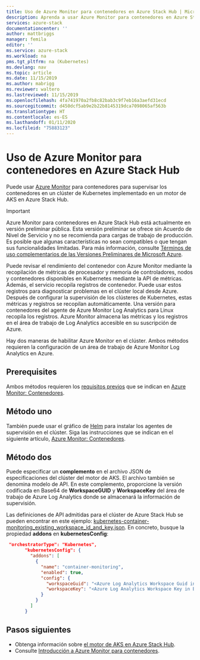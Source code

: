 ```yaml
---
title: Uso de Azure Monitor para contenedores en Azure Stack Hub | Microsoft Docs
description: Aprenda a usar Azure Monitor para contenedores en Azure Stack Hub.
services: azure-stack
documentationcenter: ''
author: mattbriggs
manager: femila
editor: ''
ms.service: azure-stack
ms.workload: na
pms.tgt_pltfrm: na (Kubernetes)
ms.devlang: nav
ms.topic: article
ms.date: 11/15/2019
ms.author: mabrigg
ms.reviewer: waltero
ms.lastreviewed: 11/15/2019
ms.openlocfilehash: 4fa741970a2fb8c82bab3c9f7eb16a3aefd31ecd
ms.sourcegitcommit: d450dcf5ab9e2b22b8145319dca7098065af563b
ms.translationtype: HT
ms.contentlocale: es-ES
ms.lasthandoff: 01/11/2020
ms.locfileid: "75883123"
---
```

# <a name="use-azure-monitor-for-containers-on-azure-stack-hub"></a>Uso de Azure Monitor para contenedores en Azure Stack Hub

Puede usar [Azure Monitor](https://docs.microsoft.com/azure/azure-monitor/) para contenedores para supervisar los contenedores en un clúster de Kubernetes implementado en un motor de AKS en Azure Stack Hub. 

> [!IMPORTANT]
> Azure Monitor para contenedores en Azure Stack Hub está actualmente en versión preliminar pública.
> Esta versión preliminar se ofrece sin Acuerdo de Nivel de Servicio y no se recomienda para cargas de trabajo de producción. Es posible que algunas características no sean compatibles o que tengan sus funcionalidades limitadas. Para más información, consulte [Términos de uso complementarios de las Versiones Preliminares de Microsoft Azure](https://azure.microsoft.com/support/legal/preview-supplemental-terms/).

Puede revisar el rendimiento del contenedor con Azure Monitor mediante la recopilación de métricas de procesador y memoria de controladores, nodos y contenedores disponibles en Kubernetes mediante la API de métricas. Además, el servicio recopila registros de contenedor. Puede usar estos registros para diagnosticar problemas en el clúster local desde Azure. Después de configurar la supervisión de los clústeres de Kubernetes, estas métricas y registros se recopilan automáticamente. Una versión para contenedores del agente de Azure Monitor Log Analytics para Linux recopila los registros. Azure Monitor almacena las métricas y los registros en el área de trabajo de Log Analytics accesible en su suscripción de Azure.

Hay dos maneras de habilitar Azure Monitor en el clúster. Ambos métodos requieren la configuración de un área de trabajo de Azure Monitor Log Analytics en Azure.

## <a name="prerequisites"></a>Prerequisites

Ambos métodos requieren los [requisitos previos](https://github.com/Helm/charts/tree/master/incubator/azuremonitor-containers#pre-requisites) que se indican en [Azure Monitor: Contenedores](https://github.com/Helm/charts/tree/master/incubator/azuremonitor-containers).

## <a name="method-one"></a>Método uno

También puede usar el gráfico de [Helm](https://helm.sh/) para instalar los agentes de supervisión en el clúster. Siga las instrucciones que se indican en el siguiente artículo, [Azure Monitor: Contenedores](https://github.com/Helm/charts/tree/master/incubator/azuremonitor-containers).

## <a name="method-two"></a>Método dos

Puede especificar un **complemento** en el archivo JSON de especificaciones del clúster del motor de AKS. El archivo también se denomina modelo de API. En este complemento, proporcione la versión codificada en Base64 de **WorkspaceGUID** y **WorkspaceKey** del área de trabajo de Azure Log Analytics donde se almacenará la información de supervisión.

Las definiciones de API admitidas para el clúster de Azure Stack Hub se pueden encontrar en este ejemplo: [kubernetes-container-monitoring_existing_workspace_id_and_key.json](https://github.com/Azure/aks-engine/blob/master/examples/addons/container-monitoring/kubernetes-container-monitoring_existing_workspace_id_and_key.json). En concreto, busque la propiedad **addons** en **kubernetesConfig**:

```JSON  
 "orchestratorType": "Kubernetes",
       "kubernetesConfig": {
         "addons": [
           {
             "name": "container-monitoring",
             "enabled": true,
             "config": {
               "workspaceGuid": "<Azure Log Analytics Workspace Guid in Base-64 encoded>",
               "workspaceKey": "<Azure Log Analytics Workspace Key in Base-64 encoded>"
             }
           }
         ]
       }
```

## <a name="next-steps"></a>Pasos siguientes

- Obtenga información sobre [el motor de AKS en Azure Stack Hub](azure-stack-kubernetes-aks-engine-overview.md).  
- Consulte [Introducción a Azure Monitor para contenedores](https://docs.microsoft.com/azure/azure-monitor/insights/container-insights-overview).
